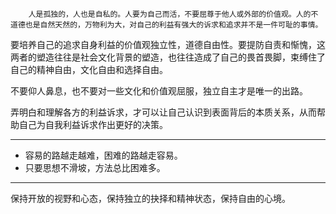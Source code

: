 		人是孤独的，人也是自私的。人要为自己而活，不要屈尊于他人或外部的价值观。人的不道德也是自然天然的，万物利为大，对自己的利益有强大的诉求和追求并不是一件可耻的事情。

​		要培养自己的追求自身利益的价值观独立性，道德自由性。要提防自责和惭愧，这两者的塑造往往是社会文化背景的塑造，也往往造成了自己的畏首畏脚，束缚住了自己的精神自由，文化自由和选择自由。

​		不要仰人鼻息，也不要对一些文化和价值观屈服，独立自主才是唯一的出路。

​		弄明白和理解各方的利益诉求，才可以让自己认识到表面背后的本质关系，从而帮助自己为自我利益诉求作出更好的决策。

---

- 容易的路越走越难，困难的路越走容易。
- 只要思想不滑坡，方法总比困难多。

---

保持开放的视野和心态，保持独立的抉择和精神状态，保持自由的心境。







